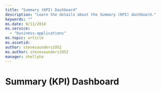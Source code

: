 ```yaml
---
title: "Summary (KPI) Dashboard"
description: "Learn the details about the Summary (KPI) dashboard​."
keywords: ""
ms.date: 9/11/2018
ms.service:
  - "business-applications"
ms.topic: article
ms.assetid: 
author: stevesaunders1952
ms.author: stevesaunders1952
manager: shellyha
---
```


# Summary (KPI) Dashboard